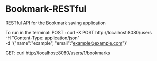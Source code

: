 # Bookmark-RESTful

RESTful API for the Bookmark saving application

To run in the terminal:
POST :
curl -X POST http://localhost:8080/users \
-H "Content-Type: application/json" \
-d '{"name":"example", "email":"example@example.com"}'

GET:
curl http://localhost:8080/users/1/bookmarks
